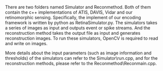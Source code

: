 There are two folders named Simulator and Reconmethod.
Both of them contain the c++ implementations of ATIS, DAVIS, Vidar and our retinomorphic sensing.
Specifically, the implement of our encoding framework is written by python as RetinaSimulator.py.
The simulators takes a series of images as input and outputs event or spike streams.
And the reconstruction method takes the output file as input and generates reconstruction images.
To run these simulators, OpenCV is required to read and write on images.

More details about the input parameters (such as image information and thresholds) of the simulators can refer to the Simulator\run.cpp, and for the reconstruction methods, please refer to the Reconmethod\Reconmain.cpp.